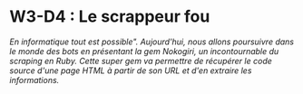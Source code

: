# W3-D4 : Le scrappeur fou #

*En informatique tout est possible". Aujourd'hui, nous allons poursuivre dans le monde des bots en  présentant la gem Nokogiri, un incontournable du scraping en Ruby. Cette super gem va  permettre de récupérer le code source d'une page HTML à partir de son URL et d'en extraire les informations.*
